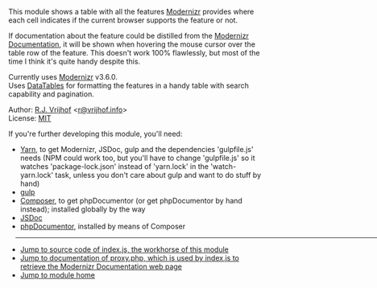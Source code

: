 This module shows a table with all the features [Modernizr](https://modernizr.com) provides where each cell indicates
if the current browser supports the feature or not.

If documentation about the feature could be distilled from the [Modernizr Documentation](https://modernizr.com/docs), it
will be shown when hovering the mouse cursor over the table row of the feature. This doesn't work 100% flawlessly, but
most of the time I think it's quite handy despite this.

Currently uses [Modernizr](https://modernizr.com) v3.6.0.<br/>
Uses [DataTables](https://www.datatables.net) for formatting the features in a handy table with search capability and
pagination.

Author: [R.J. Vrijhof](https://www.vrijhof.info) <<r@vrijhof.info>><br/>
License: [MIT](https://opensource.org/licenses/MIT)

If you're further developing this module, you'll need:
- [Yarn](https://yarnpkg.com), to get Modernizr, JSDoc, gulp and the dependencies 'gulpfile.js' needs (NPM could work
  too, but you'll have to change 'gulpfile.js' so it watches 'package-lock.json' instead of 'yarn.lock' in the
  'watch-yarn.lock' task, unless you don't care about gulp and want to do stuff by hand)
- [gulp](https://gulpjs.com)
- [Composer](https://getcomposer.org), to get phpDocumentor (or get phpDocumentor by hand instead); installed globally
  by the way
- [JSDoc](https://github.com/jsdoc3/jsdoc)
- [phpDocumentor](https://phpdoc.org), installed by means of Composer

<hr style="border-bottom-color: #000; border-bottom-width: 1px; margin-left: 1em; margin-right: auto; width: 80em" />

- [Jump to source code of index.js, the workhorse of this module](index.js.html)
- [Jump to documentation of proxy.php, which is used by index.js to retrieve the Modernizr Documentation web
  page](files/proxy.html)
- [Jump to module home](../../..)